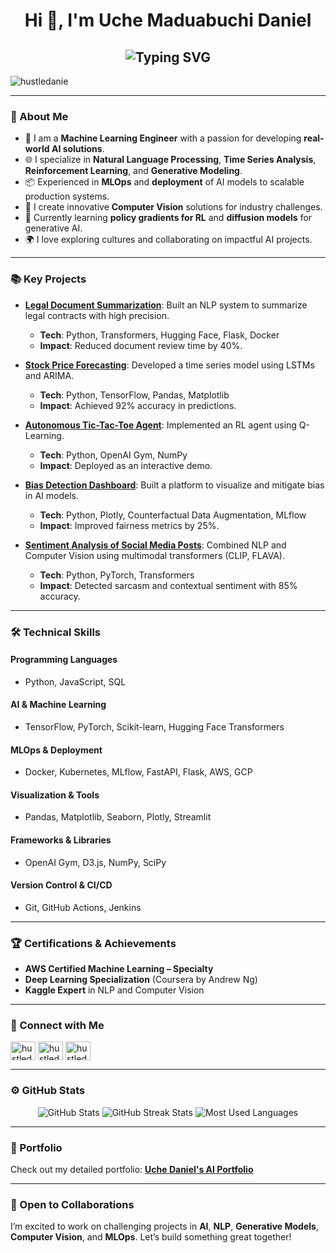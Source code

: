 <h1 align="center">Hi 👋, I'm Uche Maduabuchi Daniel</h1>
<h2 align="center">
    <img src="https://readme-typing-svg.herokuapp.com?font=Roboto&size=24&color=00C58E&center=true&vCenter=true&width=550&lines=Machine+Learning+Engineer+%7C+AI+Researcher;NLP+%7C+Time+Series+%7C+Reinforcement+Learning;Generative+Modeling+%7C+MLOps+%7C+Deployment;Computer+Vision+Specialist;Passionate+about+Building+AI+Solutions" alt="Typing SVG" />
</h2>

<p align="left"> <img src="https://komarev.com/ghpvc/?username=hustledanie&label=Profile%20views&color=0e75b6&style=flat" alt="hustledanie" /> </p>

---

### 🤖 About Me

- 🚀 I am a **Machine Learning Engineer** with a passion for developing **real-world AI solutions**.
- 🌐 I specialize in **Natural Language Processing**, **Time Series Analysis**, **Reinforcement Learning**, and **Generative Modeling**.
- 📦 Experienced in **MLOps** and **deployment** of AI models to scalable production systems.
- 🎨 I create innovative **Computer Vision** solutions for industry challenges.
- 🌱 Currently learning **policy gradients for RL** and **diffusion models** for generative AI.
- 🌍 I love exploring cultures and collaborating on impactful AI projects.

---

### 📚 Key Projects

- **[Legal Document Summarization](https://github.com/hustledanie/legal-doc-summarizer)**: Built an NLP system to summarize legal contracts with high precision.
  - **Tech**: Python, Transformers, Hugging Face, Flask, Docker
  - **Impact**: Reduced document review time by 40%.

- **[Stock Price Forecasting](https://github.com/hustledanie/stock-forecasting)**: Developed a time series model using LSTMs and ARIMA.
  - **Tech**: Python, TensorFlow, Pandas, Matplotlib
  - **Impact**: Achieved 92% accuracy in predictions.

- **[Autonomous Tic-Tac-Toe Agent](https://github.com/hustledanie/rl-tic-tac-toe)**: Implemented an RL agent using Q-Learning.
  - **Tech**: Python, OpenAI Gym, NumPy
  - **Impact**: Deployed as an interactive demo.

- **[Bias Detection Dashboard](https://github.com/hustledanie/bias-detection)**: Built a platform to visualize and mitigate bias in AI models.
  - **Tech**: Python, Plotly, Counterfactual Data Augmentation, MLflow
  - **Impact**: Improved fairness metrics by 25%.

- **[Sentiment Analysis of Social Media Posts](https://github.com/hustledanie/sentiment-analysis)**: Combined NLP and Computer Vision using multimodal transformers (CLIP, FLAVA).
  - **Tech**: Python, PyTorch, Transformers
  - **Impact**: Detected sarcasm and contextual sentiment with 85% accuracy.

---

### 🛠️ Technical Skills

#### **Programming Languages**
- Python, JavaScript, SQL

#### **AI & Machine Learning**
- TensorFlow, PyTorch, Scikit-learn, Hugging Face Transformers

#### **MLOps & Deployment**
- Docker, Kubernetes, MLflow, FastAPI, Flask, AWS, GCP

#### **Visualization & Tools**
- Pandas, Matplotlib, Seaborn, Plotly, Streamlit

#### **Frameworks & Libraries**
- OpenAI Gym, D3.js, NumPy, SciPy

#### **Version Control & CI/CD**
- Git, GitHub Actions, Jenkins

---

### 🏆 Certifications & Achievements

- **AWS Certified Machine Learning – Specialty**
- **Deep Learning Specialization** (Coursera by Andrew Ng)
- **Kaggle Expert** in NLP and Computer Vision

---

### 🤝 Connect with Me

<p align="left">
<a href="https://twitter.com/hustledanie_" target="blank"><img align="center" src="https://raw.githubusercontent.com/rahuldkjain/github-profile-readme-generator/master/src/images/icons/Social/twitter.svg" alt="hustledanie_" height="30" width="40" /></a>
<a href="https://linkedin.com/in/hustledanie" target="blank"><img align="center" src="https://raw.githubusercontent.com/rahuldkjain/github-profile-readme-generator/master/src/images/icons/Social/linked-in-alt.svg" alt="hustledanie" height="30" width="40" /></a>
<a href="https://github.com/hustledanie" target="blank"><img align="center" src="https://raw.githubusercontent.com/rahuldkjain/github-profile-readme-generator/master/src/images/icons/Social/github.svg" alt="hustledanie" height="30" width="40" /></a>
</p>

---

### ⚙️ GitHub Stats

<p align="center">
  <img src="https://github-readme-stats.vercel.app/api?username=hustledanie&show_icons=true&theme=radical" alt="GitHub Stats" />
  <img src="https://github-readme-streak-stats.herokuapp.com/?user=hustledanie&theme=radical" alt="GitHub Streak Stats" />
  <img src="https://github-readme-stats.vercel.app/api/top-langs/?username=hustledanie&layout=compact&theme=radical" alt="Most Used Languages" />
</p>

---

### 🎯 Portfolio

Check out my detailed portfolio: **[Uche Daniel's AI Portfolio](https://hustledaniel.vercel.app)**

---

### 🌟 Open to Collaborations

I’m excited to work on challenging projects in **AI**, **NLP**, **Generative Models**, **Computer Vision**, and **MLOps**. Let’s build something great together!
